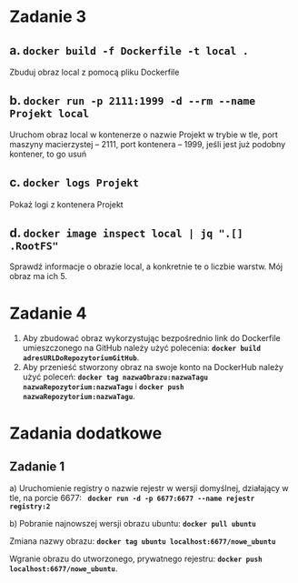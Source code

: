 # Zadanie 3 

## a.	```docker build -f Dockerfile -t local .```

Zbuduj obraz local z pomocą pliku Dockerfile

## b.	```docker run -p 2111:1999 -d --rm --name Projekt local```

Uruchom obraz local w kontenerze o nazwie Projekt w trybie w tle, port maszyny macierzystej – 2111, port kontenera – 1999, jeśli jest już podobny kontener, to go usuń

## c.	```docker logs Projekt```

Pokaż logi z kontenera Projekt

## d.	```docker image inspect local | jq ".[] .RootFS"```

Sprawdź informacje o obrazie local, a konkretnie te o liczbie warstw. Mój obraz ma ich 5.


# Zadanie 4

1. Aby zbudować obraz wykorzystując bezpośrednio link do Dockerfile umieszczonego na GitHub należy użyć  polecenia: **```docker build adresURLDoRepozytoriumGitHub```**.
2. Aby przenieść stworzony obraz na swoje konto na DockerHub należy użyć poleceń: **```docker tag nazwaObrazu:nazwaTagu nazwaRepozytorium:nazwaTagu```** i **```docker push nazwaRepozytorium:nazwaTagu```**.

# Zadania dodatkowe

## Zadanie 1
a) Uruchomienie registry o nazwie rejestr w wersji domyślnej, działający w tle, na porcie 6677: **``` docker run -d -p 6677:6677 --name rejestr registry:2```** 

b) Pobranie najnowszej wersji obrazu ubuntu: **```docker pull ubuntu```**

  Zmiana nazwy obrazu: **```docker tag ubuntu localhost:6677/nowe_ubuntu```**
  
  Wgranie obrazu do utworzonego, prywatnego rejestru: **```docker push localhost:6677/nowe_ubuntu```**.

